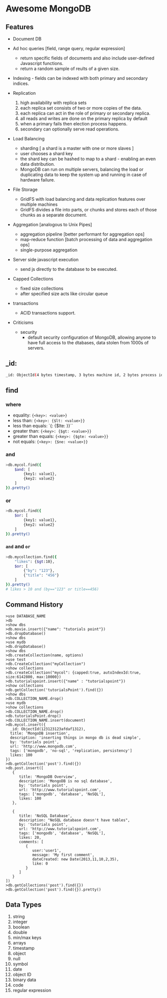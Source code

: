# Awesome MongoDB


## Features
- Document DB
- Ad hoc queries [field, range query, regular expression]
    - return specific fields of documents and also include user-defined Javascript functions.
    - return a random sample of reults of a given size.
- Indexing - fields can be indexed with both primary and secondary indices.
- Replication
    1. high availability with replica sets
    2. each replica set consists of two or more copies of the data.
    3. each replica can act in the role of primary or secondary replica.
    4. all reads and writes are done on the primary replica by default
    5. when a primary fails then election process happens.
    6. secondary can optionally serve read operations.
- Load Balancing
    - sharding [ a shard is a master with one or more slaves ]
    - user chooses a shard key
    - the shard key can be hashed to map to a shard - enabling an even data distribution.
    - MongoDB can run on multiple servers, balancing the load or duplicating data to keep the system up and running in case of hardware failure.
- File Storage
    - GridFS with load balancing and data replication features over multiple machines
    - GridFS divides a file into parts, or chunks and stores each of those chunks as a separate document.
- Aggregation [analogous to Unix Pipes]
    - aggregation pipeline [better performant for aggregation ops]
    - map-reduce function [batch processing of data and aggregation ops]
    - single-purpose aggregation
- Server side javascript execution
    - send js directly to the database to be executed.
- Capped Collections
    - fixed size collections
    - after specified size acts like circular queue
- transactions
    - ACID transactions support.
 
- Criticisms
    - security
        - default security configuration of MongoDB, allowing anyone to have full access to the dtabases, data stolen from 1000s of servers.

## _id:
```bash
_id: ObjectId(4 bytes timestamp, 3 bytes machine id, 2 bytes process id, 3 bytes incrementer)
```

## find
### where
- equality: `{<key>: <value>}`
- less than: `{<key>: {$lt: <value>}}`
- less than equals: `{<key>: {$lte: <value>}}``
- greater than: `{<key>: {$gt: <value>}}`
- greater than equals: `{<key>: {$gte: <value>}}`
- not equals: `{<key>: {$ne: <value>}}`

### and
```bash
>db.mycol.find({
	$and: [
		{key1: value1},
		{key2: value2}
	]
}).pretty()
```
### or
```bash
>db.mycol.find({
	$or: [
		{key1: value1},
		{key2: value2}
	]
}).pretty()
```
### `and` and `or`
```bash
>db.mycollection.find({
	"likes": {$gt:10},
	$or: [
		{"by": "123"},
		{"title": "456"}
	]
}).pretty()
# likes > 10 and (by=="123" or title==456)
```


## Command History
```mongo shell
>use DATABASE_NAME
>db
>show dbs
>db.movie.insert({"name": "tutorials point"})
>db.dropDatabase()
>show dbs
>use mydb
>db.dropDatabase()
>show dbs
>db.createCollection(name, options)
>use test
>db.CreateCollection("myCollection")
>show collections
>db.createCollection("mycol": {capped:true, autoIndexId:true, size:6142800, max:10000})
>db.tutorialspoint.insert({"name" : "tutorialspoint"})
>show collections
>db.getCollection('tutorialsPoint').find({})
>show dbs
>db.COLLECTION_NAME.drop()
>use mydb
>show collections
>db.COLLECTION_NAME.drop()
>db.tutorialsPoint.drop()
>db.COLLECTION_NAME.insert(document)
>db.mycol.insert({
  _id: ObjectId(123123123afdaf1312),
  title: 'MongoDB insertion',
  description: 'inserting things in mongo db is dead simple',
  by: 'tutorials point',
  url: 'http://www.mongodb.com',
  tags: ['mongodb', 'no-sql', 'replication, persistency']
  likes: 100
})
>db.getCollection('post').find({})
>db.post.insert([
   {
      title: 'MongoDB Overview', 
      description: 'MongoDB is no sql database',
      by: 'tutorials point',
      url: 'http://www.tutorialspoint.com',
      tags: ['mongodb', 'database', 'NoSQL'],
      likes: 100
   },
	
   {
      title: 'NoSQL Database', 
      description: "NoSQL database doesn't have tables",
      by: 'tutorials point',
      url: 'http://www.tutorialspoint.com',
      tags: ['mongodb', 'database', 'NoSQL'],
      likes: 20, 
      comments: [	
         {
            user:'user1',
            message: 'My first comment',
            dateCreated: new Date(2013,11,10,2,35),
            like: 0 
         }
      ]
   }
])
>db.getCollections('post').find({})
>db.getCollection('post').find({}).pretty()
```

## Data Types
1. string
2. integer
3. boolean
4. double
5. min/max keys
6. arrays
7. timestamp
8. object
9. null
10. symbol
11. date
12. object ID
13. binary data
14. code
15. regular expression
